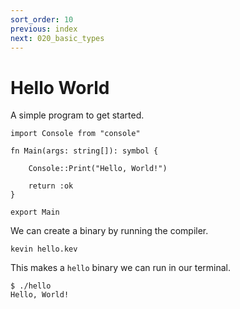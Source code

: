 ```yaml
---
sort_order: 10
previous: index
next: 020_basic_types
---
```


# Hello World

A simple program to get started.

```
import Console from "console"

fn Main(args: string[]): symbol {

    Console::Print("Hello, World!")

    return :ok
}

export Main
```

We can create a binary by running the compiler.

```
kevin hello.kev
```

This makes a `hello` binary we can run in our terminal.

```
$ ./hello
Hello, World!
```
